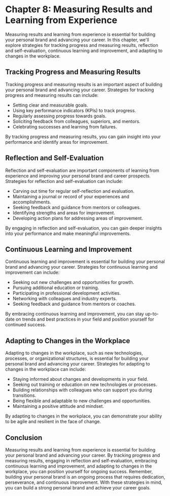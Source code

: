 Chapter 8: Measuring Results and Learning from Experience
=========================================================

Measuring results and learning from experience is essential for building your personal brand and advancing your career. In this chapter, we'll explore strategies for tracking progress and measuring results, reflection and self-evaluation, continuous learning and improvement, and adapting to changes in the workplace.

Tracking Progress and Measuring Results
---------------------------------------

Tracking progress and measuring results is an important aspect of building your personal brand and advancing your career. Strategies for tracking progress and measuring results can include:

* Setting clear and measurable goals.
* Using key performance indicators (KPIs) to track progress.
* Regularly assessing progress towards goals.
* Soliciting feedback from colleagues, superiors, and mentors.
* Celebrating successes and learning from failures.

By tracking progress and measuring results, you can gain insight into your performance and identify areas for improvement.

Reflection and Self-Evaluation
------------------------------

Reflection and self-evaluation are important components of learning from experience and improving your personal brand and career prospects. Strategies for reflection and self-evaluation can include:

* Carving out time for regular self-reflection and evaluation.
* Maintaining a journal or record of your experiences and accomplishments.
* Seeking feedback and guidance from mentors or colleagues.
* Identifying strengths and areas for improvement.
* Developing action plans for addressing areas of improvement.

By engaging in reflection and self-evaluation, you can gain deeper insights into your performance and make meaningful improvements.

Continuous Learning and Improvement
-----------------------------------

Continuous learning and improvement is essential for building your personal brand and advancing your career. Strategies for continuous learning and improvement can include:

* Seeking out new challenges and opportunities for growth.
* Pursuing additional education or training.
* Participating in professional development activities.
* Networking with colleagues and industry experts.
* Seeking feedback and guidance from mentors or coaches.

By embracing continuous learning and improvement, you can stay up-to-date on trends and best practices in your field and position yourself for continued success.

Adapting to Changes in the Workplace
------------------------------------

Adapting to changes in the workplace, such as new technologies, processes, or organizational structures, is essential for building your personal brand and advancing your career. Strategies for adapting to changes in the workplace can include:

* Staying informed about changes and developments in your field.
* Seeking out training or education on new technologies or processes.
* Building relationships with colleagues who can support you during transitions.
* Being flexible and adaptable to new challenges and opportunities.
* Maintaining a positive attitude and mindset.

By adapting to changes in the workplace, you can demonstrate your ability to be agile and resilient in the face of change.

Conclusion
----------

Measuring results and learning from experience is essential for building your personal brand and advancing your career. By tracking progress and measuring results, engaging in reflection and self-evaluation, embracing continuous learning and improvement, and adapting to changes in the workplace, you can position yourself for ongoing success. Remember, building your personal brand is an ongoing process that requires dedication, perseverance, and continuous improvement. With these strategies in mind, you can build a strong personal brand and achieve your career goals.
